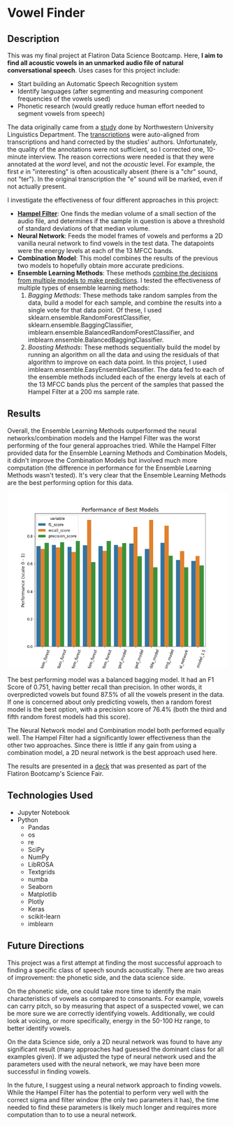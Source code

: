 # Vowel Finder 

## Description
This was my final project at Flatiron Data Science Bootcamp. Here, **I aim to find all acoustic vowels in an unmarked audio file of natural conversational speech**. Uses cases for this project include:
- Start building an Automatic Speech Recognition system
- Identify languages (after segmenting and measuring component frequencies of the vowels used)
- Phonetic research (would greatly reduce human effort needed to segment vowels from speech)

The data originally came from a [study](http://groups.linguistics.northwestern.edu/speech_comm_group/wildcat/) done by Northwestern University Linguistics Department. The [transcriptions](https://speechbox.linguistics.northwestern.edu/wildcat/#!/recordings) were auto-aligned from transcriptions and hand corrected by the studies' authors. Unfortunately, the quality of the annotations were not sufficient, so I corrected one, 10-minute interview. The reason corrections were needed is that they were annotated at the _word_ level, and not the _acoustic_ level. For example, the first _e_ in "interesting" is often acoustically absent (there is a "chr" sound, not "ter"). In the original transcription the "e" sound will be marked, even if not actually present.

I investigate the effectiveness of four different approaches in this project: 
- **[Hampel Filter](https://dsp.stackexchange.com/questions/26552/what-is-a-hampel-filter-and-how-does-it-work)**: One finds the median volume of a small section of the audio file, and determines if the sample in question is above a threshold of standard deviations of that median volume. 
- **Neural Network**: Feeds the model frames of vowels and performs a 2D vanilla neural network to find vowels in the test data. The datapoints were the energy levels at each of the 13 MFCC bands.
- **Combination Model**: This model combines the results of the previous two models to hopefully obtain more accurate predicions.
- **Ensemble Learning Methods**: These methods [combine the decisions from multiple models to make predictions](https://towardsdatascience.com/simple-guide-for-ensemble-learning-methods-d87cc68705a2). I tested the effectiveness of multiple types of ensemble learning methods:
    1. _Bagging Methods_: These methods take random samples from the data, build a model for each sample, and combine the results into a single vote for that data point. Of these, I used sklearn.ensemble.RandomForestClassifier, sklearn.ensemble.BaggingClassifier, imblearn.ensemble.BalancedRandomForestClassifier, and imblearn.ensemble.BalancedBaggingClassifier.
    2. _Boosting Methods_: These methods sequentially build the model by running an algorithm on all the data and using the residuals of that algorithm to improve on each data point. In this project, I used imblearn.ensemble.EasyEnsembleClassifier.
The data fed to each of the ensemble methods included each of the energy levels at each of the 13 MFCC bands plus the percent of the samples that passed the Hampel Filter at a 200 ms sample rate. 

## Results
Overall, the Ensemble Learning Methods outperformed the neural networks/combination models and the Hampel Filter was the worst performing of the four general approaches tried. While the Hampel Filter provided data for the Ensemble Learning Methods and Combination Models, it didn't improve the Combination Models but involved much more computation (the difference in performance for the Ensemble Learning Methods wasn't tested). It's very clear that the Ensemble Learning Methods are the best performing option for this data. 

![Visualization of Best Models](./Performance_of_models.png)

The best performing model was a balanced bagging model. It had an F1 Score of 0.751, having better recall than precision. In other words, it overpredicted vowels but found 87.5% of all the vowels present in the data. If one is concerned about only predicting vowels, then a random forest model is the best option, with a precision score of 76.4% (both the third and fifth random forest models had this score). 

The Neural Network model and Combination model both performed equally well. The Hampel Filter had a significantly lower effectiveness than the other two approaches. Since there is little if any gain from using a combination model, a 2D neural network is the best approach used here.

The results are presented in a [deck](https://docs.google.com/presentation/d/1E3h6cjbQvKEGE3kDF8XS36_IW0HKgu7hBuGMthUwPsc/edit?usp=sharing) that was presented as part of the Flatiron Bootcamp's Science Fair.

## Technologies Used
- Jupyter Notebook
- Python
    - Pandas
    - os
    - re
    - SciPy
    - NumPy
    - LibROSA 
    - Textgrids
    - numba
    - Seaborn
    - Matplotlib
    - Plotly
    - Keras
    - scikit-learn
    - imblearn

## Future Directions
This project was a first attempt at finding the most successful approach to finding a specific class of speech sounds acoustically. There are two areas of improvement: the phonetic side, and the data science side.

On the phonetic side, one could take more time to identify the main characteristics of vowels as compared to consonants. For example, vowels can carry pitch, so by measuring that aspect of a suspected vowel, we can be more sure we are correctly identifying vowels. Additionally, we could look at voicing, or more specifically, energy in the 50-100 Hz range, to better identify vowels.

On the data Science side, only a 2D neural network was found to have any significant result (many approaches had guessed the dominant class for all examples given). If we adjusted the type of neural network used and the parameters used with the neural network, we may have been more successful in finding vowels. 

In the future, I suggest using a neural network approach to finding vowels. While the Hampel Filter has the potential to perform very well with the correct sigma and filter window (the only two parameters it has), the time needed to find these parameters is likely much longer and requires more computation than to to use a neural network. 
